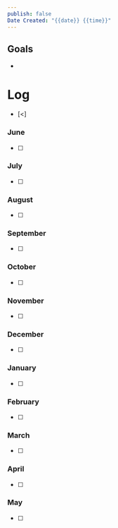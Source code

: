 ```yaml
---
publish: false
Date Created: "{{date}} {{time}}"
---
```

## Goals
- 

# Log

- [<] 

### June
- [ ] 
### July
- [ ] 
### August
- [ ] 
### September
- [ ] 
### October
- [ ] 
### November
- [ ] 
### December
- [ ] 
### January
- [ ] 
### February
- [ ] 
### March
- [ ] 
### April
- [ ] 
### May
- [ ] 